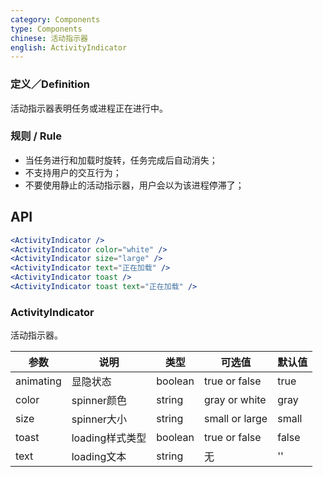 ```yaml
---
category: Components
type: Components
chinese: 活动指示器
english: ActivityIndicator
---
```



### 定义／Definition
活动指示器表明任务或进程正在进行中。

### 规则 / Rule
- 当任务进行和加载时旋转，任务完成后自动消失；
- 不支持用户的交互行为；
- 不要使用静止的活动指示器，用户会以为该进程停滞了；


## API

```jsx
<ActivityIndicator />
<ActivityIndicator color="white" />
<ActivityIndicator size="large" />
<ActivityIndicator text="正在加载" />
<ActivityIndicator toast />
<ActivityIndicator toast text="正在加载" />
```

### ActivityIndicator

活动指示器。

| 参数      | 说明                                     | 类型       |  可选值 |默认值 |
|-----------|------------------------------------------|------------|-------|--------|
|  animating  | 显隐状态 | boolean | true or false | true  |
|  color  | spinner颜色 | string | gray or white | gray  |
|  size  | spinner大小 | string | small or large | small  |
|  toast  | loading样式类型 | boolean | true or false | false  |
|  text  | loading文本 | string | 无 | ''  |